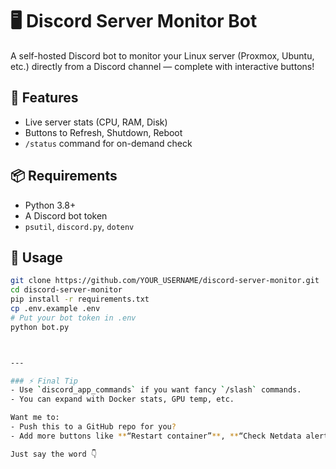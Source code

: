 # 🖥️ Discord Server Monitor Bot

A self-hosted Discord bot to monitor your Linux server (Proxmox, Ubuntu, etc.) directly from a Discord channel — complete with interactive buttons!

## 🚀 Features
- Live server stats (CPU, RAM, Disk)
- Buttons to Refresh, Shutdown, Reboot
- `/status` command for on-demand check

## 📦 Requirements
- Python 3.8+
- A Discord bot token
- `psutil`, `discord.py`, `dotenv`

## 📖 Usage

```bash
git clone https://github.com/YOUR_USERNAME/discord-server-monitor.git
cd discord-server-monitor
pip install -r requirements.txt
cp .env.example .env
# Put your bot token in .env
python bot.py



---

### ⚡ Final Tip
- Use `discord_app_commands` if you want fancy `/slash` commands.
- You can expand with Docker stats, GPU temp, etc.

Want me to:
- Push this to a GitHub repo for you?
- Add more buttons like **“Restart container”**, **“Check Netdata alerts”**, etc.?

Just say the word 👇